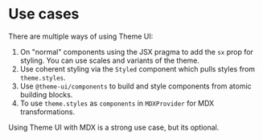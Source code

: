 # Use cases

There are multiple ways of using Theme UI:

1. On "normal" components using the JSX pragma to add the `sx` prop for styling.
   You can use scales and variants of the theme.
1. Use coherent styling via the `Styled` component which pulls styles from
   `theme.styles`.
1. Use `@theme-ui/components` to build and style components from atomic building
   blocks.
1. To use `theme.styles` as `components` in `MDXProvider` for MDX
   transformations.

Using Theme UI with MDX is a strong use case, but its optional.
